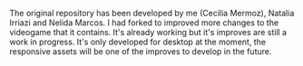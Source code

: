 The original repository has been developed by me (Cecilia Mermoz), Natalia Irriazi and Nelida Marcos. I had forked to improved more changes to the videogame that it contains. It's already working but it's improves are still a work in progress. It's only developed for desktop at the moment, the responsive assets will be one of the improves to develop in the future. 
